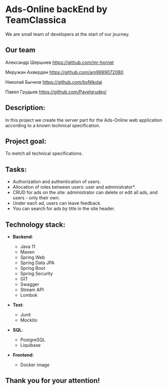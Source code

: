 # Ads-Online backEnd by TeamClassica

We are small team of developers at the start of our journey.

## Our team

Александр Шершнев
https://github.com/mr-hornet  

Меружан Ахвердян
https://github.com/am9999072080

Николай Бычков
https://github.com/byNikolai

Павел Грудьев
https://github.com/Pavelgrudev/

## Description: 

In this project we create the server part for the Ads-Online web application according to a known technical specification.

## Project goal:

 To metch all technical specifications.

## Tasks:

- Authorization and authentication of users.
- Allocation of roles between users: user and administrator*.
- CRUD for ads on the site: administrator can delete or edit all ads, and users - only their own.
- Under each ad, users can leave feedback.
- You can search for ads by title in the site header.


## Technology stack: 
* **Backend**:
    - Java 11
    - Maven
    - Spring Web
    - Spring Data JPA
    - Spring Boot
    - Spring Security
    - GIT
    - Swagger
    - Stream API
    - Lombok
      
* **Test**:
    - Junit
    - Mockito
      
* **SQL**:
    - PostgreSQL
    - Liquibase
      
* **Frontend**:
    - Docker image

## Thank you for your attention!
